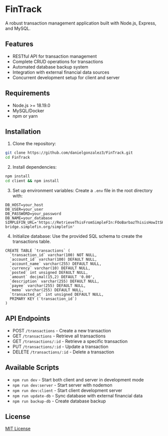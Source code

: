 
# FinTrack

A robust transaction management application built with Node.js, Express, and MySQL.

## Features

- RESTful API for transaction management
- Complete CRUD operations for transactions
- Automated database backup system
- Integration with external financial data sources
- Concurrent development setup for client and server

## Requirements

- Node.js >= 18.19.0
- MySQL/Docker
- npm or yarn

## Installation

1. Clone the repository:
```bash
git clone https://github.com/danielgonzalez3/FinTrack.git
cd FinTrack
```

2. Install dependencies:
```bash
npm install
cd client && npm install
```

3. Set up environment variables:
Create a `.env` file in the root directory with:
```
DB_HOST=your_host
DB_USER=your_user
DB_PASSWORD=your_password
DB_NAME=your_database
SIMPLEFIN_URL='https://RetrieveThisFromSimpleFIn:FOoBarbazThisisHowItSHouldbeFormatted@beta-bridge.simplefin.org/simplefin'
```

4. Initialize database:
Use the provided SQL schema to create the transactions table.

```
CREATE TABLE `transactions` (
  `transaction_id` varchar(100) NOT NULL,
  `account_id` varchar(100) DEFAULT NULL,
  `account_name` varchar(255) DEFAULT NULL,
  `currency` varchar(10) DEFAULT NULL,
  `posted` int unsigned DEFAULT NULL,
  `amount` decimal(15,2) DEFAULT '0.00',
  `description` varchar(255) DEFAULT NULL,
  `payee` varchar(255) DEFAULT NULL,
  `memo` varchar(255) DEFAULT NULL,
  `transacted_at` int unsigned DEFAULT NULL,
  PRIMARY KEY (`transaction_id`)
)
```


## API Endpoints

- POST `/transactions` - Create a new transaction
- GET `/transactions` - Retrieve all transactions
- GET `/transactions/:id` - Retrieve a specific transaction
- PUT `/transactions/:id` - Update a transaction
- DELETE `/transactions/:id` - Delete a transaction

## Available Scripts

- `npm run dev` - Start both client and server in development mode
- `npm run dev:server` - Start server with nodemon
- `npm run dev:client` - Start client development server
- `npm run update-db` - Sync database with external financial data
- `npm run backup-db` - Create database backup

## License

[MIT License](LICENSE)